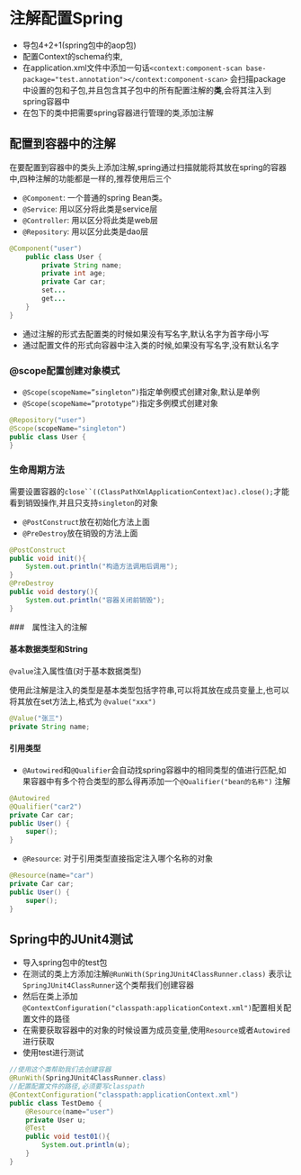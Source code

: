 # 注解配置Spring

- 导包4+2+1(spring包中的aop包)
- 配置Context的schema约束,
- 在application.xml文件中添加一句话`<context:component-scan base-package="test.annotation"></context:component-scan>` 会扫描package中设置的包和子包,并且包含其子包中的所有配置注解的**类**,会将其注入到spring容器中
- 在包下的类中把需要spring容器进行管理的类,添加注解

## 配置到容器中的注解

在要配置到容器中的类头上添加注解,spring通过扫描就能将其放在spring的容器中,四种注解的功能都是一样的,推荐使用后三个

- `@Component`: 一个普通的spring Bean类。
- `@Service`: 用以区分将此类是service层
- `@Controller`: 用以区分将此类是web层
- `@Repository`: 用以区分此类是dao层

```java
@Component("user")
    public class User {
        private String name;
        private int age;
        private Car car;
        set...
        get...
    }
}
```

- 通过注解的形式去配置类的时候如果没有写名字,默认名字为首字母小写
- 通过配置文件的形式向容器中注入类的时候,如果没有写名字,没有默认名字

### @scope配置创建对象模式

- `@Scope(scopeName=”singleton”)`指定单例模式创建对象,默认是单例
- `@Scope(scopeName=”prototype”)`指定多例模式创建对象

```java
@Repository("user")
@Scope(scopeName="singleton")
public class User {
}
```

### 生命周期方法

需要设置容器的`close``((ClassPathXmlApplicationContext)ac).close();`才能看到销毁操作,并且只支持`singleton`的对象

- `@PostConstruct`放在初始化方法上面
 - `@PreDestroy`放在销毁的方法上面

```java
@PostConstruct
public void init(){
    System.out.println("构造方法调用后调用");
}
@PreDestroy
public void destory(){
    System.out.println("容器关闭前销毁");
}
```

###　属性注入的注解

#### 基本数据类型和String

`@value`注入属性值(对于基本数据类型)

使用此注解是注入的类型是基本类型包括字符串,可以将其放在成员变量上,也可以将其放在set方法上,格式为 `@value("xxx")`

```java
@Value("张三")
private String name;
```

#### 引用类型

- `@Autowired`和`@Qualifier`会自动找spring容器中的相同类型的值进行匹配,如果容器中有多个符合类型的那么得再添加一个`@Qualifier("bean的名称")` 注解
```java
@Autowired
@Qualifier("car2")
private Car car;
public User() {
    super();
}
```
- `@Resource`: 对于引用类型直接指定注入哪个名称的对象
```java
@Resource(name="car")
private Car car;
public User() {
    super();
}
```

## Spring中的JUnit4测试

- 导入spring包中的test包
- 在测试的类上方添加注解`@RunWith(SpringJUnit4ClassRunner.class)` 表示让`SpringJUnit4ClassRunner`这个类帮我们创建容器
- 然后在类上添加`@ContextConfiguration("classpath:applicationContext.xml")`配置相关配置文件的路径
- 在需要获取容器中的对象的时候设置为成员变量,使用`Resource`或者`Autowired`进行获取
- 使用test进行测试
```java
//使用这个类帮助我们去创建容器
@RunWith(SpringJUnit4ClassRunner.class)
//配置配置文件的路径,必须要写classpath
@ContextConfiguration("classpath:applicationContext.xml")
public class TestDemo {
    @Resource(name="user")
    private User u;
    @Test
    public void test01(){
        System.out.println(u);
    }
}
```




















